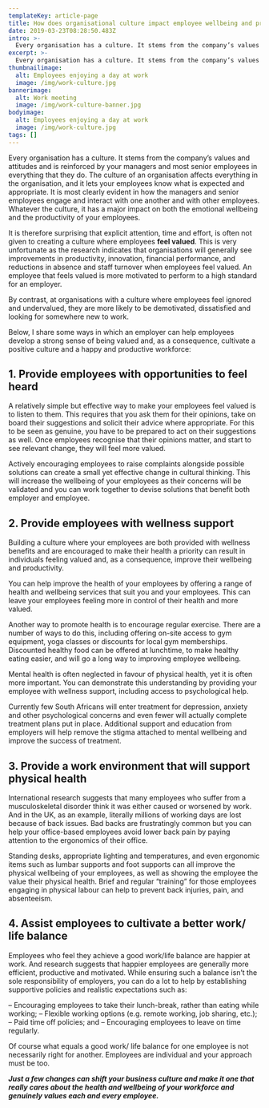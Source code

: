```yaml
---
templateKey: article-page
title: How does organisational culture impact employee wellbeing and productivity?
date: 2019-03-23T08:28:50.483Z
intro: >-
  Every organisation has a culture. It stems from the company’s values and attitudes and is reinforced by your managers and most senior employees in everything that they do.
excerpt: >-
  Every organisation has a culture. It stems from the company’s values and attitudes and is reinforced by your managers and most senior employees in everything that they do.
thumbnailimage:
  alt: Employees enjoying a day at work
  image: /img/work-culture.jpg
bannerimage:
  alt: Work meeting
  image: /img/work-culture-banner.jpg
bodyimage:
  alt: Employees enjoying a day at work
  image: /img/work-culture.jpg
tags: []
---
```


Every organisation has a culture. It stems from the company’s values and attitudes and is reinforced by your managers and most senior employees in everything that they do. The culture of an organisation affects everything in the organisation, and it lets your employees know what is expected and appropriate. It is most clearly evident in how the managers and senior employees engage and interact with one another and with other employees. Whatever the culture, it has a major impact on both the emotional wellbeing and the productivity of your employees.

It is therefore surprising that explicit attention, time and effort, is often not given to creating a culture where employees **feel valued**. This is very unfortunate as the research indicates that organisations will generally see improvements in productivity, innovation, financial performance, and reductions in absence and staff turnover when employees feel valued. An employee that feels valued is more motivated to perform to a high standard for an employer.

By contrast, at organisations with a culture where employees feel ignored and undervalued, they are more likely to be demotivated, dissatisfied and looking for somewhere new to work.

Below, I share some ways in which an employer can help employees develop a strong sense of being valued and, as a consequence, cultivate a positive culture and a happy and productive workforce:

## 1. Provide employees with opportunities to feel heard

A relatively simple but effective way to make your employees feel valued is to listen to them. This requires that you ask them for their opinions, take on board their suggestions and solicit their advice where appropriate. For this to be seen as genuine, you have to be prepared to act on their suggestions as well. Once employees recognise that their opinions matter, and start to see relevant change, they will feel more valued.

Actively encouraging employees to raise complaints alongside possible solutions can create a small yet effective change in cultural thinking. This will increase the wellbeing of your employees as their concerns will be validated and you can work together to devise solutions that benefit both employer and employee.

## 2. Provide employees with wellness support

Building a culture where your employees are both provided with wellness benefits and are encouraged to make their health a priority can result in individuals feeling valued and, as a consequence, improve their wellbeing and productivity.

You can help improve the health of your employees by offering a range of health and wellbeing services that suit you and your employees. This can leave your employees feeling more in control of their health and more valued.

Another way to promote health is to encourage regular exercise. There are a number of ways to do this, including offering on-site access to gym equipment, yoga classes or discounts for local gym memberships. Discounted healthy food can be offered at lunchtime, to make healthy eating easier, and will go a long way to improving employee wellbeing.

Mental health is often neglected in favour of physical health, yet it is often more important. You can demonstrate this understanding by providing your employee with wellness support, including access to psychological help.

Currently few South Africans will enter treatment for depression, anxiety and other psychological concerns and even fewer will actually complete treatment plans put in place. Additional support and education from employers will help remove the stigma attached to mental wellbeing and improve the success of treatment.

## 3. Provide a work environment that will support physical health

International research suggests that many employees who suffer from a musculoskeletal disorder think it was either caused or worsened by work. And in the UK, as an example, literally millions of working days are lost because of back issues. Bad backs are frustratingly common but you can help your office-based employees avoid lower back pain by paying attention to the ergonomics of their office.

Standing desks, appropriate lighting and temperatures, and even ergonomic items such as lumbar supports and foot supports can all improve the physical wellbeing of your employees, as well as showing the employee the value their physical health. Brief and regular “training” for those employees engaging in physical labour can help to prevent back injuries, pain, and absenteeism.

## 4. Assist employees to cultivate a better work/ life balance

Employees who feel they achieve a good work/life balance are happier at work. And research suggests that happier employees are generally more efficient, productive and motivated. While ensuring such a balance isn’t the sole responsibility of employers, you can do a lot to help by establishing supportive policies and realistic expectations such as:

– Encouraging employees to take their lunch-break, rather than eating while working;
– Flexible working options (e.g. remote working, job sharing, etc.);
– Paid time off policies; and
– Encouraging employees to leave on time regularly.

Of course what equals a good work/ life balance for one employee is not necessarily right for another. Employees are individual and your approach must be too.

**_Just a few changes can shift your business culture and make it one that really cares about the health and wellbeing of your workforce and genuinely values each and every employee._**
